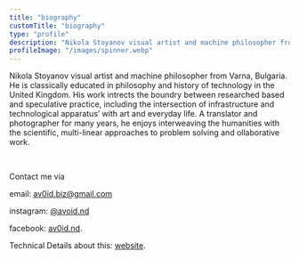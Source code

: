 ```yaml
---
title: "biography"
customTitle: "biography"
type: "profile"
description: "Nikola Stoyanov visual artist and machine philosopher from Varna, Bulgaria. He is classically educated in philosophy and history of technology in the United Kingdom. His work intrects the boundry between researched based and speculative practice, including the intersection of infrastructure and technological apparatus’ with art and everyday life. A translator and photographer for many years, he enjoys interweaving the humanities with the scientific, multi-linear approaches to problem solving and ollaborative work."
profileImage: "/images/spinner.webp"
---
```


Nikola Stoyanov visual artist and machine philosopher from Varna, Bulgaria. He is classically educated in philosophy and history of technology in the United Kingdom. His work intrects the boundry between researched based and speculative practice, including the intersection of infrastructure and technological apparatus’ with art and everyday life. A translator and photographer for many years, he enjoys interweaving the humanities with the scientific, multi-linear approaches to problem solving and ollaborative work.

</br>

Contact me via

email: [av0id.biz@gmail.com](mailto:av0id.biz@gmail.com)

instagram: [@avoid.nd](https://www.instagram.com/avoid.nd/)

facebook: [av0id.nd](https://www.facebook.com/av0id.nd/").

Technical Details about this: [website](/tech-spec).
